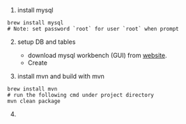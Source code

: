 

1. install mysql
```shell
brew install mysql
# Note: set password `root` for user `root` when prompt
```
2. setup DB and tables
   - download mysql workbench (GUI) from [website](https://dev.mysql.com/doc/workbench/en/wb-installing.html).
   - Create 

2. install mvn and build with mvn
```shell
brew install mvn
# run the following cmd under project directory
mvn clean package
```
4. 